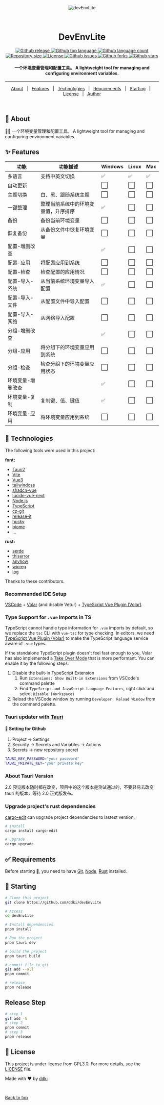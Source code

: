 <div align="center" id="top">
  <img src="./.github/logo.ico" alt="devEnvLite" />

  &#xa0;

  <!-- <a href="https://devEnvLite.netlify.app">Demo</a> -->
</div>

<h1 align="center">DevEnvLite</h1>

<p align="center">
  <a href="https://github.com/ddki/devEnvLite/releases">
    <img alt="Github release" src="https://img.shields.io/github/release/ddki/devEnvLite">
  </a>

  <a href="#">
    <img alt="Github top language" src="https://img.shields.io/github/languages/top/ddki/devEnvLite">
  </a>

  <a href="#">
    <img alt="Github language count" src="https://img.shields.io/github/languages/count/ddki/devEnvLite">
  </a>

  <a href="#">
    <img alt="Repository size" src="https://img.shields.io/github/repo-size/ddki/devEnvLite">
  </a>

  <a href="https://github.com/ddki/devEnvLite/blob/master/LICENSE">
    <img alt="License" src="https://img.shields.io/github/license/ddki/devEnvLite">
  </a>

  <a href="https://github.com/ddki/devEnvLite/issues">
    <img alt="Github issues" src="https://img.shields.io/github/issues/ddki/devEnvLite" />
  </a>

  <a href="https://github.com/ddki/devEnvLite/forks">
    <img alt="Github forks" src="https://img.shields.io/github/forks/ddki/devEnvLite" />
  </a>

  <a href="https://github.com/ddki/devEnvLite/stargazers">
    <img alt="Github stars" src="https://img.shields.io/github/stars/ddki/devEnvLite" />
  </a>
</p>

<!-- Status -->

<h4 align="center"> 
	一个环境变量管理和配置工具。 A lightweight tool for managing and configuring environment variables. 
</h4> 

<hr>

<p align="center">
  <a href="#dart-about">About</a> &#xa0; | &#xa0;
  <a href="#sparkles-features">Features</a> &#xa0; | &#xa0;
  <a href="#rocket-technologies">Technologies</a> &#xa0; | &#xa0;
  <a href="#white_check_mark-requirements">Requirements</a> &#xa0; | &#xa0;
  <a href="#checkered_flag-starting">Starting</a> &#xa0; | &#xa0;
  <a href="#memo-license">License</a> &#xa0; | &#xa0;
  <a href="https://github.com/ddki" target="_blank">Author</a>
</p>

<br>

## :dart: About ##

:man_technologist: 一个环境变量管理和配置工具。 A lightweight tool for managing and configuring environment variables. 

## :sparkles: Features ##

| 功能              | 功能描述                             | Windows | Linux | Mac |
| ----------------- | ------------------------------------ | ------- | ----- | --- |
| 多语言            | 支持中英文切换                       | ✅       | ✅     | ✅   |
| 自动更新          |                                      | ⬜       | ⬜     | ⬜   |
| 主题切换          | 白、黑、跟随系统主题                 | ⬜       | ⬜     | ⬜   |
| 一键整理          | 整理当前系统中的环境变量值，升序排序 | ✅       | ⬜     | ⬜   |
| 备份              | 备份当前环境变量                     | ⬜       | ⬜     | ⬜   |
| 恢复备份          | 从备份文件中恢复环境变量             | ⬜       | ⬜     | ⬜   |
| 配置-增删改查     |                                      | ✅       | ⬜     | ⬜   |
| 配置-应用         | 将配置应用到系统                     | ⬜       | ⬜     | ⬜   |
| 配置-检查         | 检查配置的应用情况                   | ⬜       | ⬜     | ⬜   |
| 配置-导入-系统    | 从当前系统环境变量导入配置           | ✅       | ⬜     | ⬜   |
| 配置-导入-文件    | 从配置文件中导入配置                 | ⬜       | ⬜     | ⬜   |
| 配置-导入-网络    | 从网络导入配置                       | ⬜       | ⬜     | ⬜   |
| 分组-增删改查     |                                      | ✅       | ⬜     | ⬜   |
| 分组-应用         | 将分组下的环境变量应用到系统         | ⬜       | ⬜     | ⬜   |
| 分组-检查         | 检查分组下的环境变量应用状态         | ⬜       | ⬜     | ⬜   |
| 环境变量-增删改查 |                                      | ✅       | ⬜     | ⬜   |
| 环境变量-复制     | 复制键、值、键值                     | ✅       | ⬜     | ⬜   |
| 环境变量-应用     | 将环境变量应用到系统                 | ⬜       | ⬜     | ⬜   |

## :rocket: Technologies

The following tools were used in this project:

**font:**
- [Tauri2](https://beta.tauri.app/)
- [Vite](https://vitejs.dev/)
- [Vue3](https://vuejs.org/)
- [tailwindcss](https://tailwindcss.com/)
- [shadcn-vue](https://www.shadcn-vue.com)
- [lucide-vue-next](https://lucide.dev)
- [Node.js](https://nodejs.org/en/)
- [TypeScript](https://www.typescriptlang.org/)
- [cz-git](https://cz-git.qbb.sh)
- [release-it](https://github.com/release-it/release-it)
- [husky](https://github.com/husky/husky)
- [biome](https://biomejs.dev/)
- ...

**rust:**
- [serde](https://github.com/serde-rs/serde)
- [thiserror](https://github.com/dtolnay/thiserror)
- [anyhow](https://github.com/dtolnay/anyhow)
- [winreg](https://github.com/gentoo90/winreg-rs)
- [log](https://github.com/rust-lang/log)

Thanks to these contributors.

### Recommended IDE Setup

[VSCode](https://code.visualstudio.com/) + [Volar](https://marketplace.visualstudio.com/items?itemName=Vue.volar) (and disable Vetur) + [TypeScript Vue Plugin (Volar)](https://marketplace.visualstudio.com/items?itemName=Vue.vscode-typescript-vue-plugin).

### Type Support for `.vue` Imports in TS

TypeScript cannot handle type information for `.vue` imports by default, so we replace the `tsc` CLI with `vue-tsc` for type checking. In editors, we need [TypeScript Vue Plugin (Volar)](https://marketplace.visualstudio.com/items?itemName=Vue.vscode-typescript-vue-plugin) to make the TypeScript language service aware of `.vue` types.

If the standalone TypeScript plugin doesn't feel fast enough to you, Volar has also implemented a [Take Over Mode](https://github.com/johnsoncodehk/volar/discussions/471#discussioncomment-1361669) that is more performant. You can enable it by the following steps:

1. Disable the built-in TypeScript Extension
   1. Run `Extensions: Show Built-in Extensions` from VSCode's command palette
   2. Find `TypeScript and JavaScript Language Features`, right click and select `Disable (Workspace)`
2. Reload the VSCode window by running `Developer: Reload Window` from the command palette.

### Tauri updater with [Tauri](https://next--tauri.netlify.app/next/guides/distribution/updater)

#### :ferris_wheel: Setting for Github

1. Project -> Settings
2. Security -> Secrets and Variables -> Actions
3. Secrets -> new repository secret

```sh
TAURI_KEY_PASSWORD="your password"
TAURI_PRIVATE_KEY="your private key"
```

### About Tauri Version

2.0 预览版本随时都在改变，项目中的这个版本是测试通过的，不要轻易去改变 tauri 的版本，等待 2.0 正式版发布。

### Upgrade project's rust dependencies

[cargo-edit](https://github.com/killercup/cargo-edit) can upgrade project dependencies to lastest version.

```bash
# install
cargo install cargo-edit

# upgrade
cargo upgrade
```

## :white_check_mark: Requirements

Before starting :checkered_flag:, you need to have [Git](https://git-scm.com), [Node](https://nodejs.org/en/), [Rust](https://www.rust-lang.org/) installed.

## :checkered_flag: Starting

```bash
# Clone this project
git clone https://github.com/ddki/devEnvLite

# Access
cd devEnvLite

# Install dependencies
pnpm install

# Run the project
pnpm tauri dev

# build the project
pnpm tauri build

# commit file to git
git add --all
pnpm commit

# release
pnpm release
```

## Release Step

```bash
# step 1
git add -A
# step 2
pnpm commit
# step 3
pnpm release
```

## :memo: License ##

This project is under license from GPL3.0. For more details, see the [LICENSE](LICENSE) file.

Made with :heart: by <a href="https://github.com/ddki" target="_blank">ddki</a>

&#xa0;

<a href="#top">Back to top</a>
